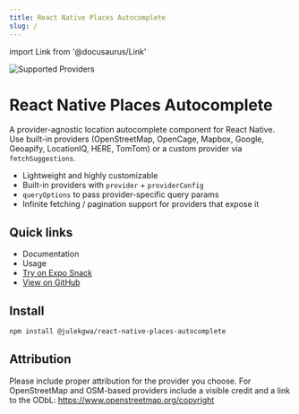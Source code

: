 ```yaml
---
title: React Native Places Autocomplete
slug: /
---
```


import Link from '@docusaurus/Link'

![Supported Providers](/img/providers.png)

# React Native Places Autocomplete

A provider-agnostic location autocomplete component for React Native. Use built-in providers (OpenStreetMap, OpenCage, Mapbox, Google, Geoapify, LocationIQ, HERE, TomTom) or a custom provider via `fetchSuggestions`.

- Lightweight and highly customizable
- Built-in providers with `provider` + `providerConfig`
- `queryOptions` to pass provider-specific query params
- Infinite fetching / pagination support for providers that expose it

## Quick links

- <Link to="/docs/intro">Documentation</Link>
- <Link to="/docs/usage">Usage</Link>
- <a href="https://snack.expo.dev/@lekgwaraj/react-native-places-autocomplete" target="_blank" rel="noopener">Try on Expo Snack</a>
- <a href="https://github.com/julekgwa/react-native-places-autocomplete" target="_blank" rel="noopener">View on GitHub</a>

## Install

```bash
npm install @julekgwa/react-native-places-autocomplete
```

## Attribution

Please include proper attribution for the provider you choose. For OpenStreetMap and OSM-based providers include a visible credit and a link to the ODbL: https://www.openstreetmap.org/copyright

